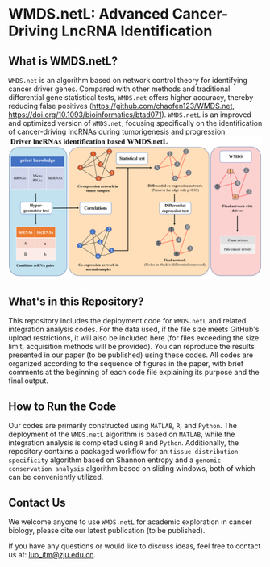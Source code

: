 # WMDS.netL: Advanced Cancer-Driving LncRNA Identification

## What is WMDS.netL?

`WMDS.net` is an algorithm based on network control theory for identifying cancer driver genes. Compared with other methods and traditional differential gene statistical tests, `WMDS.net` offers higher accuracy, thereby reducing false positives (https://github.com/chaofen123/WMDS.net, https://doi.org/10.1093/bioinformatics/btad071). `WMDS.netL` is an improved and optimized version of `WMDS.net`, focusing specifically on the identification of cancer-driving lncRNAs during tumorigenesis and progression.
![Workflow of WMDS.netL](workflow.png)

## What's in this Repository?

This repository includes the deployment code for `WMDS.netL` and related integration analysis codes. For the data used, if the file size meets GitHub's upload restrictions, it will also be included here (for files exceeding the size limit, acquisition methods will be provided). You can reproduce the results presented in our paper (to be published) using these codes. All codes are organized according to the sequence of figures in the paper, with brief comments at the beginning of each code file explaining its purpose and the final output.

## How to Run the Code

Our codes are primarily constructed using `MATLAB`, `R`, and `Python`. The deployment of the `WMDS.netL` algorithm is based on `MATLAB`, while the integration analysis is completed using `R` and `Python`. Additionally, the repository contains a packaged workflow for an `tissue distribution specificity` algorithm based on Shannon entropy and a `genomic conservation analysis` algorithm based on sliding windows, both of which can be conveniently utilized.

## Contact Us

We welcome anyone to use `WMDS.netL` for academic exploration in cancer biology, please cite our latest publication (to be published).

If you have any questions or would like to discuss ideas, feel free to contact us at: luo_itm@zju.edu.cn.
